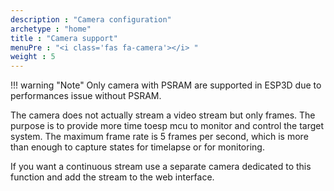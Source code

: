 ```yaml
---
description : "Camera configuration"
archetype : "home"
title : "Camera support"
menuPre : "<i class='fas fa-camera'></i> "
weight : 5
---
```

!!! warning "Note"
    Only camera with PSRAM are supported in ESP3D due to performances issue without PSRAM.


The camera does not actually stream a video stream but only frames. The purpose is to provide more time toesp  mcu to monitor and control the target system.
The maximum frame rate is 5 frames per second, which is more than enough to capture states for timelapse or for monitoring.

If you want a continuous stream use a separate camera dedicated to this function and add the stream to the web interface.